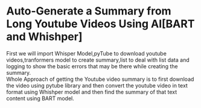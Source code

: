 # Auto-Generate a Summary from Long Youtube Videos Using AI[BART and Whishper]

<p>First we will import Whisper Model,pyTube to download youtube videos,tranformers model to create summary,list to deal with list data and logging to show the basic errors that may be there while creating the summary.</br>
Whole Approach of getting the Youtube video summary is to first download the video using pytube library and then convert the youtube video in text format using Whishper model and then find the summary of that text content using BART model.</p>

